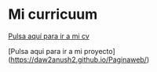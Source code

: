 # Mi curricuum
[Pulsa aquí para ir a mi cv]( https://daw2anush2.github.io/curriculum/)

[Pulsa aqui para ir a mi proyecto] (https://daw2anush2.github.io/Paginaweb/)
